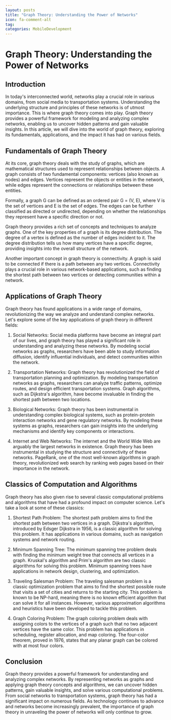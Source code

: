 ```yaml
---
layout: posts
title: "Graph Theory: Understanding the Power of Networks"
icon: fa-comment-alt
tag:      
categories: MobileDevelopment
---
```



# Graph Theory: Understanding the Power of Networks

## Introduction

In today's interconnected world, networks play a crucial role in various domains, from social media to transportation systems. Understanding the underlying structure and principles of these networks is of utmost importance. This is where graph theory comes into play. Graph theory provides a powerful framework for modeling and analyzing complex networks, enabling us to uncover hidden patterns and gain valuable insights. In this article, we will dive into the world of graph theory, exploring its fundamentals, applications, and the impact it has had on various fields.

## Fundamentals of Graph Theory

At its core, graph theory deals with the study of graphs, which are mathematical structures used to represent relationships between objects. A graph consists of two fundamental components: vertices (also known as nodes) and edges. Vertices represent the objects or entities in the network, while edges represent the connections or relationships between these entities.

Formally, a graph G can be defined as an ordered pair G = (V, E), where V is the set of vertices and E is the set of edges. The edges can be further classified as directed or undirected, depending on whether the relationships they represent have a specific direction or not.

Graph theory provides a rich set of concepts and techniques to analyze graphs. One of the key properties of a graph is its degree distribution. The degree of a vertex is defined as the number of edges incident to it. The degree distribution tells us how many vertices have a specific degree, providing insights into the overall structure of the network.

Another important concept in graph theory is connectivity. A graph is said to be connected if there is a path between any two vertices. Connectivity plays a crucial role in various network-based applications, such as finding the shortest path between two vertices or detecting communities within a network.

## Applications of Graph Theory

Graph theory has found applications in a wide range of domains, revolutionizing the way we analyze and understand complex networks. Let's explore some of the key applications of graph theory in different fields:

1. Social Networks: Social media platforms have become an integral part of our lives, and graph theory has played a significant role in understanding and analyzing these networks. By modeling social networks as graphs, researchers have been able to study information diffusion, identify influential individuals, and detect communities within the network.

2. Transportation Networks: Graph theory has revolutionized the field of transportation planning and optimization. By modeling transportation networks as graphs, researchers can analyze traffic patterns, optimize routes, and design efficient transportation systems. Graph algorithms, such as Dijkstra's algorithm, have become invaluable in finding the shortest path between two locations.

3. Biological Networks: Graph theory has been instrumental in understanding complex biological systems, such as protein-protein interaction networks and gene regulatory networks. By modeling these systems as graphs, researchers can gain insights into the underlying mechanisms and identify key components or interactions.

4. Internet and Web Networks: The internet and the World Wide Web are arguably the largest networks in existence. Graph theory has been instrumental in studying the structure and connectivity of these networks. PageRank, one of the most well-known algorithms in graph theory, revolutionized web search by ranking web pages based on their importance in the network.

## Classics of Computation and Algorithms

Graph theory has also given rise to several classic computational problems and algorithms that have had a profound impact on computer science. Let's take a look at some of these classics:

1. Shortest Path Problem: The shortest path problem aims to find the shortest path between two vertices in a graph. Dijkstra's algorithm, introduced by Edsger Dijkstra in 1956, is a classic algorithm for solving this problem. It has applications in various domains, such as navigation systems and network routing.

2. Minimum Spanning Tree: The minimum spanning tree problem deals with finding the minimum weight tree that connects all vertices in a graph. Kruskal's algorithm and Prim's algorithm are two classic algorithms for solving this problem. Minimum spanning trees have applications in network design, clustering, and optimization.

3. Traveling Salesman Problem: The traveling salesman problem is a classic optimization problem that aims to find the shortest possible route that visits a set of cities and returns to the starting city. This problem is known to be NP-hard, meaning there is no known efficient algorithm that can solve it for all instances. However, various approximation algorithms and heuristics have been developed to tackle this problem.

4. Graph Coloring Problem: The graph coloring problem deals with assigning colors to the vertices of a graph such that no two adjacent vertices have the same color. This problem has applications in scheduling, register allocation, and map coloring. The four-color theorem, proved in 1976, states that any planar graph can be colored with at most four colors.

## Conclusion

Graph theory provides a powerful framework for understanding and analyzing complex networks. By representing networks as graphs and applying graph theory concepts and algorithms, we can uncover hidden patterns, gain valuable insights, and solve various computational problems. From social networks to transportation systems, graph theory has had a significant impact on numerous fields. As technology continues to advance and networks become increasingly prevalent, the importance of graph theory in unraveling the power of networks will only continue to grow.